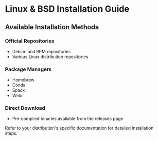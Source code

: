 # Linux & BSD Installation Guide

## Available Installation Methods

### Official Repositories
- Debian and RPM repositories
- Various Linux distribution repositories

### Package Managers
- Homebrew
- Conda
- Spack
- Webi

### Direct Download
- Pre-compiled binaries available from the releases page

Refer to your distribution's specific documentation for detailed installation steps.